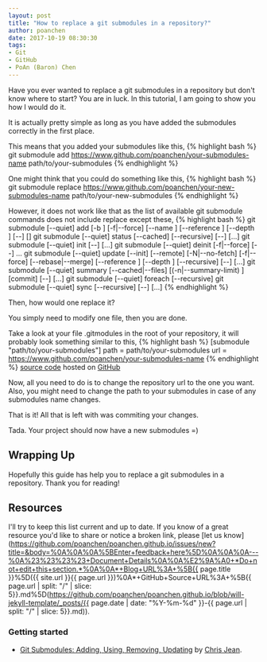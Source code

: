 ```yaml
---
layout: post
title: "How to replace a git submodules in a repository?"
author: poanchen
date: 2017-10-19 08:30:30
tags:
- Git
- GitHub
- PoAn (Baron) Chen
---
```

Have you ever wanted to replace a git submodules in a repository but don't know where to start? You are in luck. In this tutorial, I am going to show you how I would do it.

It is actually pretty simple as long as you have added the submodules correctly in the first place.

This means that you added your submodules like this,
{% highlight bash %}
  git submodule add https://www.github.com/poanchen/your-submodules-name path/to/your-submodules
{% endhighlight %}

One might think that you could do something like this,
{% highlight bash %}
  git submodule replace https://www.github.com/poanchen/your-new-submodules-name path/to/your-new-submodules
{% endhighlight %}

However, it does not work like that as the list of available git submodule commands does not include replace except these,
{% highlight bash %}
   git submodule [--quiet] add [-b <branch>] [-f|--force] [--name <name>]
                   [--reference <repository>] [--depth <depth>] [--] <repository> [<path>]
   git submodule [--quiet] status [--cached] [--recursive] [--] [<path>...]
   git submodule [--quiet] init [--] [<path>...]
   git submodule [--quiet] deinit [-f|--force] [--] <path>...
   git submodule [--quiet] update [--init] [--remote] [-N|--no-fetch]
                   [-f|--force] [--rebase|--merge] [--reference <repository>]
                   [--depth <depth>] [--recursive] [--] [<path>...]
   git submodule [--quiet] summary [--cached|--files] [(-n|--summary-limit) <n>]
                   [commit] [--] [<path>...]
   git submodule [--quiet] foreach [--recursive] <command>
   git submodule [--quiet] sync [--recursive] [--] [<path>...]
{% endhighlight %}

Then, how would one replace it?

You simply need to modify one file, then you are done.

Take a look at your file .gitmodules in the root of your repository, it will probably look something similar to this,
{% highlight bash %}
  [submodule "path/to/your-submodules"]
      path = path/to/your-submodules
      url = https://www.github.com/poanchen/your-submodules-name
{% endhighlight %}
<a href="https://github.com/poanchen/code-for-blog/blob/master/2017/10/19/How-to-replace-a-git-submodules-in-a-repository/.gitmodules" target="_blank">source code</a> hosted on <a href="https://github.com" target="_blank">GitHub</a>

Now, all you need to do is to change the repository url to the one you want. Also, you might need to change the path to your submodules in case of any submodules name changes.

That is it! All that is left with was commiting your changes.

Tada. Your project should now have a new submodules =)

## Wrapping Up

Hopefully this guide has help you to replace a git submodules in a repository. Thank you for reading!

## Resources

I'll try to keep this list current and up to date. If you know of a great resource you'd like to share or notice a broken link, please [let us know](https://github.com/poanchen/poanchen.github.io/issues/new?title=&body=%0A%0A%0A%5BEnter+feedback+here%5D%0A%0A%0A---%0A%23%23%23%23+Document+Details%0A%0A%E2%9A%A0+*Do+not+edit+this+section.*%0A%0A*+Blog+URL%3A+%5B{{ page.title }}%5D({{ site.url }}{{ page.url }})%0A*+GitHub+Source+URL%3A+%5B{{ page.url | split: "/" | slice: 5}}.md%5D(https://github.com/poanchen/poanchen.github.io/blob/will-jekyll-template/_posts/{{ page.date | date: "%Y-%m-%d" }}-{{ page.url | split: "/" | slice: 5}}.md)).

### Getting started

* [Git Submodules: Adding, Using, Removing, Updating](https://chrisjean.com/git-submodules-adding-using-removing-and-updating/) by [Chris Jean](https://twitter.com/chrisjean).